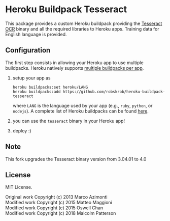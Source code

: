 # Heroku Buildpack Tesseract

This package provides a custom Heroku buildpack providing the [Tesseract OCR](https://github.com/tesseract-ocr/tesseract) binary and all the required libraries to Heroku apps. Training data for English language is provided.

## Configuration

The first step consists in allowing your Heroku app to use multiple buildpacks. Heroku natively supports [multiple buildpacks per app](https://devcenter.heroku.com/articles/using-multiple-buildpacks-for-an-app).

1. setup your app as  
    ```
    heroku buildpacks:set heroku/LANG
    heroku buildpacks:add https://github.com/robskrob/heroku-buildpack-tesseract
    ```
	
    where `LANG` is the language used by your app (e.g., `ruby`, `python`, or `nodejs`). A complete list of Heroku buildpacks can be found [here](https://devcenter.heroku.com/articles/buildpacks).
2. you can use the `tesseract` binary in your Heroku app!
3. deploy :)

## Note
This fork upgrades the Tesseract binary version from 3.04.01 to 4.0

## License
MIT License.

Original work Copyright (c) 2013 Marco Azimonti  
Modified work Copyright (c) 2015 Matteo Maggioni  
Modified work Copyright (c) 2015 Oswell Chan  
Modified work Copyright (c) 2018 Malcolm Patterson
